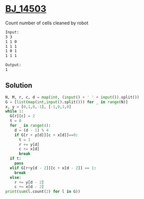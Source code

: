 # [BJ_14503](https://acmicpc.net/problem/14503)

Count number of cells cleaned by robot

```txt
Input:
3 3
1 1 0
1 1 1
1 0 1
1 1 1

Output:
1
```

## Solution

```py
N, M, r, c, d = map(int, (input() + ' ' + input()).split())
G = [list(map(int,input().split())) for _ in range(N)]
x, y = [0,1,0,-1], [-1,0,1,0]
while 1:
  G[r][c] = 2
  t = 0
  for _ in range(4):
    d = (d - 1) % 4
    if G[r + y[d]][c + x[d]]==0:
      t = 1
      r += y[d]
      c += x[d]
      break
  if t:
    pass
  elif G[r+y[d - 2]][c + x[d - 2]] == 1:
    break
  else:
    r += y[d - 2]
    c += x[d - 2]
print(sum(l.count(2) for l in G))
```
